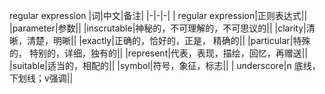  regular expression
|词|中文|备注|
|-|-|-|
| regular expression|正则表达式||
|parameter|参数||
|inscrutable|神秘的，不可理解的，不可思议的||
|clarity|清晰，清楚，明晰||
|exactly|正确的，恰好的，正是， 精确的||
|particular|特殊的， 特别的，详细，独有的||
|represent|代表，表现，描绘，回忆，再赠送||
|suitable|适当的，相配的||
|symbol|符号，象征，标志||
| underscore|n 底线，下划线；v强调||
